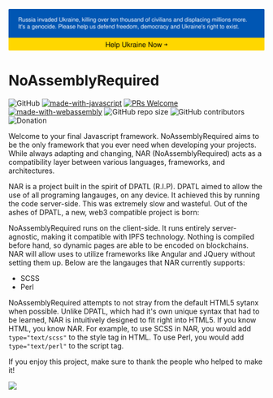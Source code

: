 [![Stand With Ukraine](https://raw.githubusercontent.com/vshymanskyy/StandWithUkraine/main/banner2-direct.svg)](https://stand-with-ukraine.pp.ua)
# NoAssemblyRequired
![GitHub](https://img.shields.io/github/license/awholegnuworld/NoAssemblyRequired?style=for-the-badge)
[![made-with-javascript](https://img.shields.io/badge/Made%20with-JS-blue?style=for-the-badge&logo=javascript&logoColor=lightgrey)](https://www.javascript.com)
[![PRs Welcome](https://img.shields.io/badge/PRs-Welcome-brightgreen?style=for-the-badge&logo=git&logoColor=lightgrey)](http://makeapullrequest.com)
[![made-with-webassembly](https://img.shields.io/badge/Made%20with-WASM-purple?style=for-the-badge&logo=webassembly&logoColor=lightgrey)](https://webassembly.org/)
![GitHub repo size](https://img.shields.io/github/repo-size/awholegnuworld/NoAssemblyRequired?style=for-the-badge)
![GitHub contributors](https://img.shields.io/github/contributors/awholegnuworld/NoAssemblyRequired?style=for-the-badge)
![Donation](https://img.shields.io/badge/BTC-bc1pgmp50hn85wx29akdl8pjvmxljgfn0etmf2xhukwq0mttexju3kaql75tz7-orange?style=for-the-badge&logo=bitcoin)

Welcome to your final Javascript framework. NoAssemblyRequired aims to be the only framework that you ever need when developing your projects. While always adapting and changing, NAR (NoAssemblyRequired) acts as a compatibility layer between various languages, frameworks, and architectures.

NAR is a project built in the spirit of DPATL (R.I.P). DPATL aimed to allow the use of all programing langauges, on any device. It achieved this by running the code server-side. This was extremely slow and wasteful. Out of the ashes of DPATL, a new, web3 compatible project is born:

NoAssemblyRequired runs on the client-side. It runs entirely server-agnostic, making it compatible with IPFS technology. Nothing is compiled before hand, so dynamic pages are able to be encoded on blockchains. NAR will allow uses to utilize frameworks like Angular and JQuery without setting them up. Below are the langauges that NAR currently supports:
* SCSS
* Perl

NoAssemblyRequired attempts to not stray from the default HTML5 sytanx when possible. Unlike DPATL, which had it's own unique syntax that had to be learned, NAR is intuitively designed to fit right into HTML5. If you know HTML, you know NAR. For example, to use SCSS in NAR, you would add ```type="text/scss"``` to the style tag in HTML. To use Perl, you would add ```type="text/perl"``` to the script tag.

If you enjoy this project, make sure to thank the people who helped to make it!

<a href="https://github.com/awholegnuworld/NoAssemblyRequired/graphs/contributors">
  <img src="https://contrib.rocks/image?repo=awholegnuworld/NoAssemblyRequired" />
</a>
